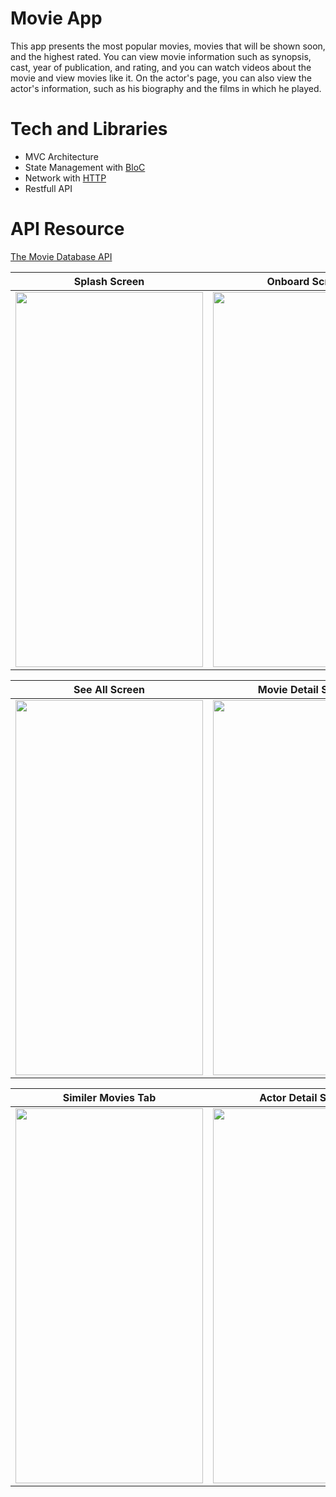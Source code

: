 # Movie App

This app presents the most popular movies, movies that will be shown soon, and the highest rated. You can view movie information such as synopsis, cast, year of publication, and rating, and you can watch videos about the movie and view movies like it. On the actor's page, you can also view the actor's information, such as his biography and the films in which he played.

# Tech and Libraries

- MVC Architecture
- State Management with [BloC](https://pub.dev/packages/flutter_bloc)
- Network with [HTTP](https://pub.dev/packages/http)
- Restfull API 

# API Resource

[The Movie Database API](https://developers.themoviedb.org/3/getting-started/introduction)


| Splash Screen         | Onboard Screen           | Home Screen  |
| :-------------: |:-------------:| :-------------:|
| <img src="https://user-images.githubusercontent.com/47283850/161951778-21dd1857-5617-4346-b0d1-b1467f1645c3.png" width="300" height="600">     | <img src="https://user-images.githubusercontent.com/47283850/186130655-b31b221a-b755-4333-a0c4-2f69c7fe2f25.png" width="300" height="600"> | <img src="https://user-images.githubusercontent.com/47283850/186130897-46cd2d05-1092-4a28-843a-f4ae635ac511.png" width="300" height="600"> |


| See All Screen         | Movie Detail Screen           | Movie Videos Tab  |
| :-------------: |:-------------:| :-------------:|
| <img src="https://user-images.githubusercontent.com/47283850/186131836-b2d4ad14-71a0-4de4-8ac0-14a57111d3cf.png" width="300" height="600">     | <img src="https://user-images.githubusercontent.com/47283850/186131914-a5e28375-cd58-4e98-b62c-dd922ed87755.png" width="300" height="600"> | <img src="https://user-images.githubusercontent.com/47283850/186132101-18928dab-2e83-41a2-9f86-7a3048957c83.png" width="300" height="600"> |

| Similer Movies Tab         | Actor Detail Screen|
| :-------------: |:-------------:|
| <img src="https://user-images.githubusercontent.com/47283850/186132337-1e36581a-dfdf-440f-b609-dea956eb6b84.png" width="300" height="600">     | <img src="https://user-images.githubusercontent.com/47283850/186132452-2c26d0a6-05b1-4f8e-b367-6d734bb43a27.png" width="300" height="600"> |



